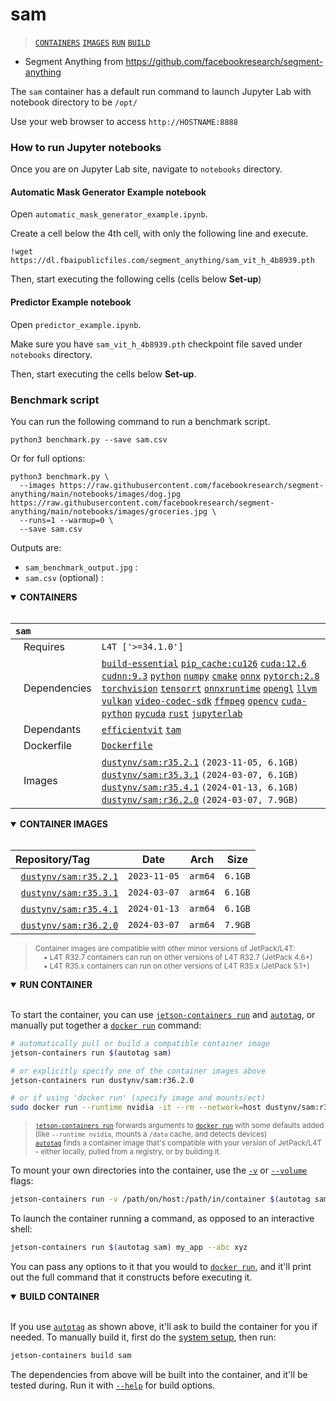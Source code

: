 # sam

> [`CONTAINERS`](#user-content-containers) [`IMAGES`](#user-content-images) [`RUN`](#user-content-run) [`BUILD`](#user-content-build)


* Segment Anything from https://github.com/facebookresearch/segment-anything

The `sam` container has a default run command to launch Jupyter Lab with notebook directory to be `/opt/`

Use your web browser to access `http://HOSTNAME:8888`

### How to run Jupyter notebooks

Once you are on Jupyter Lab site, navigate to `notebooks` directory.

#### Automatic Mask Generator Example notebook

Open `automatic_mask_generator_example.ipynb`.

Create a cell below the 4th cell, with only the following line and execute.

```
!wget https://dl.fbaipublicfiles.com/segment_anything/sam_vit_h_4b8939.pth
```

Then, start executing the following cells (cells below **Set-up**)

#### Predictor Example notebook

Open `predictor_example.ipynb`.

Make sure you have `sam_vit_h_4b8939.pth` checkpoint file saved under `notebooks` directory.

Then, start executing the cells below **Set-up**.

### Benchmark script

You can run the following command to run a benchmark script.

```
python3 benchmark.py --save sam.csv
```

Or for full options:

```
python3 benchmark.py \
  --images https://raw.githubusercontent.com/facebookresearch/segment-anything/main/notebooks/images/dog.jpg  https://raw.githubusercontent.com/facebookresearch/segment-anything/main/notebooks/images/groceries.jpg \
  --runs=1 --warmup=0 \
  --save sam.csv
```

Outputs are:

- `sam_benchmark_output.jpg` :
- `sam.csv` (optional) : 

<details open>
<summary><b><a id="containers">CONTAINERS</a></b></summary>
<br>

| **`sam`** | |
| :-- | :-- |
| &nbsp;&nbsp;&nbsp;Requires | `L4T ['>=34.1.0']` |
| &nbsp;&nbsp;&nbsp;Dependencies | [`build-essential`](/packages/build/build-essential) [`pip_cache:cu126`](/packages/cuda/cuda) [`cuda:12.6`](/packages/cuda/cuda) [`cudnn:9.3`](/packages/cuda/cudnn) [`python`](/packages/build/python) [`numpy`](/packages/numeric/numpy) [`cmake`](/packages/build/cmake/cmake_pip) [`onnx`](/packages/ml/onnx) [`pytorch:2.8`](/packages/pytorch) [`torchvision`](/packages/pytorch/torchvision) [`tensorrt`](/packages/cuda/tensorrt) [`onnxruntime`](/packages/ml/onnxruntime) [`opengl`](/packages/multimedia/opengl) [`llvm`](/packages/build/llvm) [`vulkan`](/packages/multimedia/vulkan) [`video-codec-sdk`](/packages/multimedia/video-codec-sdk) [`ffmpeg`](/packages/multimedia/ffmpeg) [`opencv`](/packages/cv/opencv) [`cuda-python`](/packages/cuda/cuda-python) [`pycuda`](/packages/cuda/pycuda) [`rust`](/packages/build/rust) [`jupyterlab`](/packages/code/jupyterlab) |
| &nbsp;&nbsp;&nbsp;Dependants | [`efficientvit`](/packages/vit/efficientvit) [`tam`](/packages/vit/tam) |
| &nbsp;&nbsp;&nbsp;Dockerfile | [`Dockerfile`](Dockerfile) |
| &nbsp;&nbsp;&nbsp;Images | [`dustynv/sam:r35.2.1`](https://hub.docker.com/r/dustynv/sam/tags) `(2023-11-05, 6.1GB)`<br>[`dustynv/sam:r35.3.1`](https://hub.docker.com/r/dustynv/sam/tags) `(2024-03-07, 6.1GB)`<br>[`dustynv/sam:r35.4.1`](https://hub.docker.com/r/dustynv/sam/tags) `(2024-01-13, 6.1GB)`<br>[`dustynv/sam:r36.2.0`](https://hub.docker.com/r/dustynv/sam/tags) `(2024-03-07, 7.9GB)` |

</details>

<details open>
<summary><b><a id="images">CONTAINER IMAGES</a></b></summary>
<br>

| Repository/Tag | Date | Arch | Size |
| :-- | :--: | :--: | :--: |
| &nbsp;&nbsp;[`dustynv/sam:r35.2.1`](https://hub.docker.com/r/dustynv/sam/tags) | `2023-11-05` | `arm64` | `6.1GB` |
| &nbsp;&nbsp;[`dustynv/sam:r35.3.1`](https://hub.docker.com/r/dustynv/sam/tags) | `2024-03-07` | `arm64` | `6.1GB` |
| &nbsp;&nbsp;[`dustynv/sam:r35.4.1`](https://hub.docker.com/r/dustynv/sam/tags) | `2024-01-13` | `arm64` | `6.1GB` |
| &nbsp;&nbsp;[`dustynv/sam:r36.2.0`](https://hub.docker.com/r/dustynv/sam/tags) | `2024-03-07` | `arm64` | `7.9GB` |

> <sub>Container images are compatible with other minor versions of JetPack/L4T:</sub><br>
> <sub>&nbsp;&nbsp;&nbsp;&nbsp;• L4T R32.7 containers can run on other versions of L4T R32.7 (JetPack 4.6+)</sub><br>
> <sub>&nbsp;&nbsp;&nbsp;&nbsp;• L4T R35.x containers can run on other versions of L4T R35.x (JetPack 5.1+)</sub><br>
</details>

<details open>
<summary><b><a id="run">RUN CONTAINER</a></b></summary>
<br>

To start the container, you can use [`jetson-containers run`](/docs/run.md) and [`autotag`](/docs/run.md#autotag), or manually put together a [`docker run`](https://docs.docker.com/engine/reference/commandline/run/) command:
```bash
# automatically pull or build a compatible container image
jetson-containers run $(autotag sam)

# or explicitly specify one of the container images above
jetson-containers run dustynv/sam:r36.2.0

# or if using 'docker run' (specify image and mounts/ect)
sudo docker run --runtime nvidia -it --rm --network=host dustynv/sam:r36.2.0
```
> <sup>[`jetson-containers run`](/docs/run.md) forwards arguments to [`docker run`](https://docs.docker.com/engine/reference/commandline/run/) with some defaults added (like `--runtime nvidia`, mounts a `/data` cache, and detects devices)</sup><br>
> <sup>[`autotag`](/docs/run.md#autotag) finds a container image that's compatible with your version of JetPack/L4T - either locally, pulled from a registry, or by building it.</sup>

To mount your own directories into the container, use the [`-v`](https://docs.docker.com/engine/reference/commandline/run/#volume) or [`--volume`](https://docs.docker.com/engine/reference/commandline/run/#volume) flags:
```bash
jetson-containers run -v /path/on/host:/path/in/container $(autotag sam)
```
To launch the container running a command, as opposed to an interactive shell:
```bash
jetson-containers run $(autotag sam) my_app --abc xyz
```
You can pass any options to it that you would to [`docker run`](https://docs.docker.com/engine/reference/commandline/run/), and it'll print out the full command that it constructs before executing it.
</details>
<details open>
<summary><b><a id="build">BUILD CONTAINER</b></summary>
<br>

If you use [`autotag`](/docs/run.md#autotag) as shown above, it'll ask to build the container for you if needed.  To manually build it, first do the [system setup](/docs/setup.md), then run:
```bash
jetson-containers build sam
```
The dependencies from above will be built into the container, and it'll be tested during.  Run it with [`--help`](/jetson_containers/build.py) for build options.
</details>
